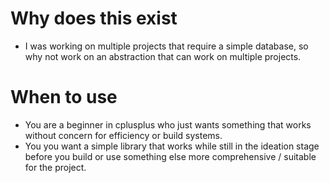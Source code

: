# Why does this exist <br>
- I was working on multiple projects that require a simple database, so why not work on an abstraction that can work on multiple projects. <br>

# When to use <br>
- You are a beginner in cplusplus who just wants something that works without concern for efficiency or build systems. <br>
- You you want a simple library that works while still in the ideation stage before you build or use something else more comprehensive / suitable for the project. <br>
